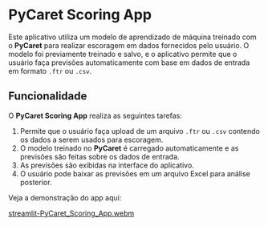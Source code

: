 # PyCaret Scoring App

Este aplicativo utiliza um modelo de aprendizado de máquina treinado com o **PyCaret** para realizar escoragem em dados fornecidos pelo usuário. O modelo foi previamente treinado e salvo, e o aplicativo permite que o usuário faça previsões automaticamente com base em dados de entrada em formato `.ftr` ou `.csv`.

## Funcionalidade

O **PyCaret Scoring App** realiza as seguintes tarefas:
1. Permite que o usuário faça upload de um arquivo `.ftr` ou `.csv` contendo os dados a serem usados para escoragem.
2. O modelo treinado no **PyCaret** é carregado automaticamente e as previsões são feitas sobre os dados de entrada.
3. As previsões são exibidas na interface do aplicativo.
4. O usuário pode baixar as previsões em um arquivo Excel para análise posterior.
   
Veja a demonstração do app aqui:

[streamlit-PyCaret_Scoring_App.webm](https://github.com/user-attachments/assets/8b701510-43fd-48f3-83c9-c6bf3dd894ac)
